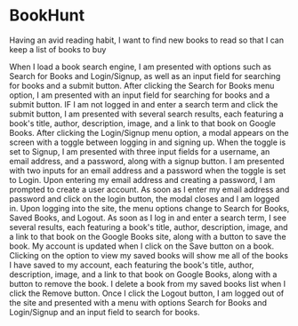 # BookHunt

Having an avid reading habit, I want to find new books to read so that I can keep a list of books to buy

When I load a book search engine, I am presented with options such as Search for Books and Login/Signup, as well as an input field for searching for books and a submit button. After clicking the Search for Books menu option, I am presented with an input field for searching for books and a submit button. IF I am not logged in and enter a search term and click the submit button, I am presented with several search results, each featuring a book's title, author, description, image, and a link to that book on Google Books. After clicking the Login/Signup menu option, a modal appears on the screen with a toggle between logging in and signing up. When the toggle is set to Signup, I am presented with three input fields for a username, an email address, and a password, along with a signup button. I am presented with two inputs for an email address and a password when the toggle is set to Login. Upon entering my email address and creating a password, I am prompted to create a user account. As soon as I enter my email address and password and click on the login button, the modal closes and I am logged in. Upon logging into the site, the menu options change to Search for Books, Saved Books, and Logout. As soon as I log in and enter a search term, I see several results, each featuring a book's title, author, description, image, and a link to that book on the Google Books site, along with a button to save the book. My account is updated when I click on the Save button on a book. Clicking on the option to view my saved books will show me all of the books I have saved to my account, each featuring the book's title, author, description, image, and a link to that book on Google Books, along with a button to remove the book. I delete a book from my saved books list when I click the Remove button. Once I click the Logout button, I am logged out of the site and presented with a menu with options Search for Books and Login/Signup and an input field to search for books.
